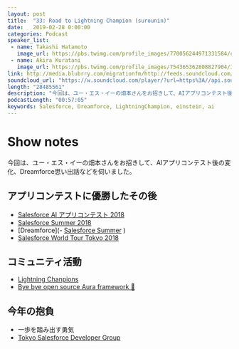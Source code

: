 ```yaml
---
layout: post
title:  "33: Road to Lightning Champion (surounin)"
date:   2019-02-28 0:00:00
categories: Podcast
speaker_list:
 - name: Takashi Hatamoto
   image_url: https://pbs.twimg.com/profile_images/770056244971331584/cILrjoMJ_400x400.jpg
 - name: Akira Kuratani
   image_url: https://pbs.twimg.com/profile_images/754365362808827904/Ig84TgbE_400x400.jpg
link: http://media.blubrry.com/migrationfm/http://feeds.soundcloud.com/stream/583742067-migrationfm-33-road-to-lightning-champion-surounin.mp3
soundcloud_url: "https://w.soundcloud.com/player/?url=https%3A//api.soundcloud.com/tracks/583742067%3Fsecret_token%3Ds-uk51u&color=%23ff5500&auto_play=false&hide_related=false&show_comments=true&show_user=true&show_reposts=false&show_teaser=true"
length: "28485561"
description: "今回は、ユー・エス・イーの畑本さんをお招きして、AIアプリコンテスト後の変化、Dreamforce思い出話などを伺いました。"
podcastLength: "00:57:05"
keywords: Salesforce, Dreamforce, LightningChampion, einstein, ai
---
```


# Show notes

今回は、ユー・エス・イーの畑本さんをお招きして、AIアプリコンテスト後の変化、Dreamforce思い出話などを伺いました。

## アプリコンテストに優勝したその後
- [Salesforce AI アプリコンテスト 2018](https://developer.salesforce.com/ja/einstein_appscontest_2018)
- [Salesforce Summer 2018](https://www.salesforce.com/jp/events/summer18/)
- [Dreamforce](- [Salesforce Summer](https://www.salesforce.com/jp/events/summer18/)
)
- [Salesforce World Tour Tokyo 2018](https://www.salesforce.com/jp/events/worldtour/ja/overview/)

## コミュニティ活動
- [Lightning Chanpions](https://www.salesforce.com/campaign/lightning-champions/)
- [Bye bye open source Aura framework 👋](https://twitter.com/FabienTaillon/status/1100692446852378624)

## 今年の抱負
- 一歩を踏み出す勇気
- [Tokyo Salesforce Developer Group](https://sfdg.tokyo)
